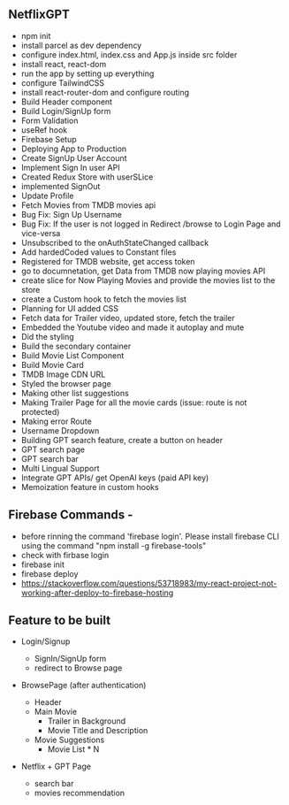 ## NetflixGPT

- npm init
- install parcel as dev dependency
- configure index.html, index.css and App.js inside src folder
- install react, react-dom
- run the app by setting up everything
- configure TailwindCSS
- install react-router-dom and configure routing
- Build Header component
- Build Login/SignUp form
- Form Validation
- useRef hook
- Firebase Setup
- Deploying App to Production
- Create SignUp User Account
- Implement Sign In user API
- Created Redux Store with userSLice
- implemented SignOut
- Update Profile
- Fetch Movies from TMDB movies api
- Bug Fix: Sign Up Username
- Bug Fix: If the user is not logged in Redirect /browse to Login Page and vice-versa
- Unsubscribed to the onAuthStateChanged callback
- Add hardedCoded values to Constant files
- Registered for TMDB website, get access token
- go to documnetation, get Data from TMDB now playing movies API 
- create slice for Now Playing Movies and provide the movies list to the store
- create a Custom hook to fetch the movies list
- Planning for UI added CSS
- Fetch data for Trailer video, updated store, fetch the trailer
- Embedded the Youtube video and made it autoplay and mute
- Did the styling
- Build the secondary container
- Build Movie List Component
- Build Movie Card
- TMDB Image CDN URL
- Styled the browser page
- Making other list suggestions
- Making Trailer Page for all the movie cards (issue: route is not protected)
- Making error Route
- Username Dropdown
- Building GPT search feature, create a button on header
- GPT search page
- GPT search bar
- Multi Lingual Support
- Integrate GPT APIs/ get OpenAI keys (paid API key)
- Memoization feature in custom hooks


## Firebase Commands - 
- before rinning the command 'firebase login'. Please install firebase CLI using the command
"npm install -g firebase-tools"
- check with firbase login
- firebase init
- firebase deploy
- https://stackoverflow.com/questions/53718983/my-react-project-not-working-after-deploy-to-firebase-hosting



## Feature to be built

- Login/Signup

  - SignIn/SignUp form
  - redirect to Browse page

- BrowsePage (after authentication)

  - Header
  - Main Movie
    - Trailer in Background
    - Movie Title and Description
  - Movie Suggestions
    - Movie List \* N

- Netflix + GPT Page
  - search bar
  - movies recommendation
